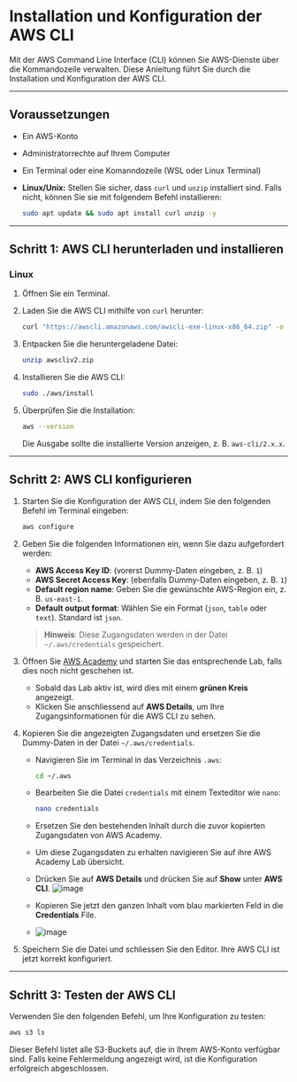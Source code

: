 # Installation und Konfiguration der AWS CLI

Mit der AWS Command Line Interface (CLI) können Sie AWS-Dienste über die Kommandozeile verwalten. Diese Anleitung führt Sie durch die Installation und Konfiguration der AWS CLI.

---

## Voraussetzungen

- Ein AWS-Konto
- Administratorrechte auf Ihrem Computer
- Ein Terminal oder eine Komanndozeile (WSL oder Linux Terminal)
- **Linux/Unix:** Stellen Sie sicher, dass `curl` und `unzip` installiert sind. Falls nicht, können Sie sie mit folgendem Befehl installieren:

  ```bash
  sudo apt update && sudo apt install curl unzip -y
  ```

---

## Schritt 1: AWS CLI herunterladen und installieren

### Linux

1. Öffnen Sie ein Terminal.
2. Laden Sie die AWS CLI mithilfe von `curl` herunter:

   ```bash
   curl "https://awscli.amazonaws.com/awscli-exe-linux-x86_64.zip" -o "awscliv2.zip"
   ```

3. Entpacken Sie die heruntergeladene Datei:

   ```bash
   unzip awscliv2.zip
   ```

4. Installieren Sie die AWS CLI:

   ```bash
   sudo ./aws/install
   ```

5. Überprüfen Sie die Installation:

   ```bash
   aws --version
   ```

   Die Ausgabe sollte die installierte Version anzeigen, z. B. `aws-cli/2.x.x`.

---

## Schritt 2: AWS CLI konfigurieren

1. Starten Sie die Konfiguration der AWS CLI, indem Sie den folgenden Befehl im Terminal eingeben:

   ```bash
   aws configure
   ```

2. Geben Sie die folgenden Informationen ein, wenn Sie dazu aufgefordert werden:
   - **AWS Access Key ID**: (vorerst Dummy-Daten eingeben, z. B. `1`)
   - **AWS Secret Access Key**: (ebenfalls Dummy-Daten eingeben, z. B. `1`)
   - **Default region name**: Geben Sie die gewünschte AWS-Region ein, z. B. `us-east-1`.
   - **Default output format**: Wählen Sie ein Format (`json`, `table` oder `text`). Standard ist `json`.

   > **Hinweis**: Diese Zugangsdaten werden in der Datei `~/.aws/credentials` gespeichert.

3. Öffnen Sie [AWS Academy](https://awsacademy.instructure.com/) und starten Sie das entsprechende Lab, falls dies noch nicht geschehen ist.  
   - Sobald das Lab aktiv ist, wird dies mit einem **grünen Kreis** angezeigt.  
   - Klicken Sie anschliessend auf **AWS Details**, um Ihre Zugangsinformationen für die AWS CLI zu sehen.

4. Kopieren Sie die angezeigten Zugangsdaten und ersetzen Sie die Dummy-Daten in der Datei `~/.aws/credentials`.  
   - Navigieren Sie im Terminal in das Verzeichnis `.aws`:

     ```bash
     cd ~/.aws
     ```

   - Bearbeiten Sie die Datei `credentials` mit einem Texteditor wie `nano`:

     ```bash
     nano credentials
     ```

   - Ersetzen Sie den bestehenden Inhalt durch die zuvor kopierten Zugangsdaten von AWS Academy.
   - Um diese Zugangsdaten zu erhalten navigieren Sie auf ihre AWS Academy Lab übersicht.
   - Drücken Sie auf **AWS Details** und drücken Sie auf **Show** unter **AWS CLI**.
     ![image](https://github.com/user-attachments/assets/279994f6-d3b8-49bc-91cb-4133f86ddbb4)
    - Kopieren Sie jetzt den ganzen Inhalt vom blau markierten Feld in die **Credentials** File.
    - ![image](https://github.com/user-attachments/assets/67a3150e-abe5-4655-9a1a-60f608d6adac)


     

5. Speichern Sie die Datei und schliessen Sie den Editor. Ihre AWS CLI ist jetzt korrekt konfiguriert.

---

## Schritt 3: Testen der AWS CLI

Verwenden Sie den folgenden Befehl, um Ihre Konfiguration zu testen:

```bash
aws s3 ls
```

Dieser Befehl listet alle S3-Buckets auf, die in Ihrem AWS-Konto verfügbar sind. Falls keine Fehlermeldung angezeigt wird, ist die Konfiguration erfolgreich abgeschlossen.
